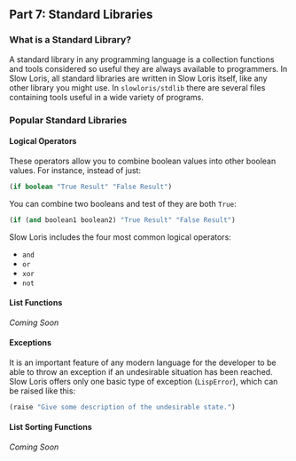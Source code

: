 ## Part 7: Standard Libraries

### What is a Standard Library?

A standard library in any programming language is a collection functions and tools considered so useful they are always available to programmers. In Slow Loris, all standard libraries are written in Slow Loris itself, like any other library you might use. In `slowloris/stdlib` there are several files containing tools useful in a wide variety of programs.

### Popular Standard Libraries

#### Logical Operators

These operators allow you to combine boolean values into other boolean values. For instance, instead of just:

```lisp
(if boolean "True Result" "False Result")
```

You can combine two booleans and test of they are both `True`:

```lisp
(if (and boolean1 boolean2) "True Result" "False Result")
```

Slow Loris includes the four most common logical operators:

 * `and`
 * `or`
 * `xor`
 * `not`

#### List Functions

*Coming Soon*

#### Exceptions

It is an important feature of any modern language for the developer to be able to throw an exception if an undesirable situation has been reached. Slow Loris offers only one basic type of exception (`LispError`), which can be raised like this:

```lisp
(raise "Give some description of the undesirable state.")
```

#### List Sorting Functions

*Coming Soon*
